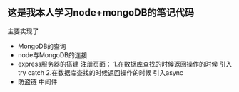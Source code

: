 ## 这是我本人学习node+mongoDB的笔记代码

主要实现了

+ MongoDB的查询
+ node与MongoDB的连接
+ express服务器的搭建 
    注册页面：
        1.在数据库查找的时候返回操作的时候 引入try catch
        2.在数据库查找的时候返回操作的时候 引入async
+ 防盗链 中间件